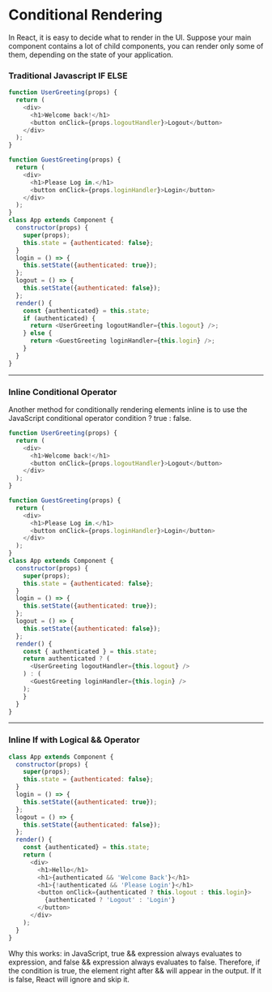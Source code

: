 # Conditional Rendering

In React, it is easy to decide what to render in the UI. Suppose your main component contains a lot of child components, you can render only some of them, depending on the state of your application.

### Traditional Javascript IF ELSE

```js
function UserGreeting(props) {
  return (
    <div>
      <h1>Welcome back!</h1>
      <button onClick={props.logoutHandler}>Logout</button>
    </div>
  );
}

function GuestGreeting(props) {
  return (
    <div>
      <h1>Please Log in.</h1>
      <button onClick={props.loginHandler}>Login</button>
    </div>
  );
}
class App extends Component {
  constructor(props) {
    super(props);
    this.state = {authenticated: false};
  }
  login = () => {
    this.setState({authenticated: true});
  };
  logout = () => {
    this.setState({authenticated: false});
  };
  render() {
    const {authenticated} = this.state;
    if (authenticated) {
      return <UserGreeting logoutHandler={this.logout} />;
    } else {
      return <GuestGreeting loginHandler={this.login} />;
    }
  }
}
```

---

### Inline Conditional Operator

Another method for conditionally rendering elements inline is to use the JavaScript conditional operator condition ? true : false.

```js
function UserGreeting(props) {
  return (
    <div>
      <h1>Welcome back!</h1>
      <button onClick={props.logoutHandler}>Logout</button>
    </div>
  );
}

function GuestGreeting(props) {
  return (
    <div>
      <h1>Please Log in.</h1>
      <button onClick={props.loginHandler}>Login</button>
    </div>
  );
}
class App extends Component {
  constructor(props) {
    super(props);
    this.state = {authenticated: false};
  }
  login = () => {
    this.setState({authenticated: true});
  };
  logout = () => {
    this.setState({authenticated: false});
  };
  render() {
    const { authenticated } = this.state;
    return authenticated ? (
      <UserGreeting logoutHandler={this.logout} />
    ) : (
      <GuestGreeting loginHandler={this.login} />
    );
    }
  }
}
```

---

### Inline If with Logical && Operator

```js
class App extends Component {
  constructor(props) {
    super(props);
    this.state = {authenticated: false};
  }
  login = () => {
    this.setState({authenticated: true});
  };
  logout = () => {
    this.setState({authenticated: false});
  };
  render() {
    const {authenticated} = this.state;
    return (
      <div>
        <h1>Hello</h1>
        <h1>{authenticated && 'Welcome Back'}</h1>
        <h1>{!authenticated && 'Please Login'}</h1>
        <button onClick={authenticated ? this.logout : this.login}>
          {authenticated ? 'Logout' : 'Login'}
        </button>
      </div>
    );
  }
}
```

Why this works: in JavaScript, true && expression always evaluates to expression, and false && expression always evaluates to false. Therefore, if the condition is true, the element right after && will appear in the output. If it is false, React will ignore and skip it.
